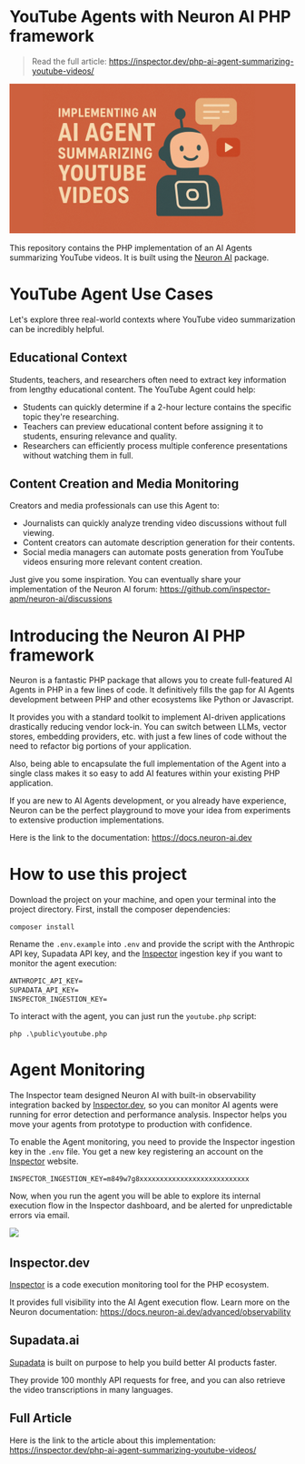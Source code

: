 # YouTube Agents with Neuron AI PHP framework

> Read the full article: https://inspector.dev/php-ai-agent-summarizing-youtube-videos/

![](youtube-php-ai-agent.png)

This repository contains the PHP implementation of an AI Agents summarizing YouTube videos.
It is built using the [Neuron AI](https://github.com/inspector-apm/neuron-ai) package.

# YouTube Agent Use Cases
Let's explore three real-world contexts where YouTube video summarization can be incredibly helpful.

## Educational Context
Students, teachers, and researchers often need to extract key information from lengthy educational content. The YouTube Agent could help:

- Students can quickly determine if a 2-hour lecture contains the specific topic they're researching.
- Teachers can preview educational content before assigning it to students, ensuring relevance and quality.
- Researchers can efficiently process multiple conference presentations without watching them in full.

## Content Creation and Media Monitoring
Creators and media professionals can use this Agent to:

- Journalists can quickly analyze trending video discussions without full viewing.
- Content creators can automate description generation for their contents.
- Social media managers can automate posts generation from YouTube videos ensuring more relevant content creation.

Just give you some inspiration. You can eventually share your implementation of the Neuron AI forum: 
https://github.com/inspector-apm/neuron-ai/discussions

# Introducing the Neuron AI PHP framework
Neuron is a fantastic PHP package that allows you to create full-featured AI Agents in PHP in a few lines of code. 
It definitively fills the gap for AI Agents development between PHP and other ecosystems like Python or Javascript.

It provides you with a standard toolkit to implement AI-driven applications drastically reducing vendor lock-in. 
You can switch between LLMs, vector stores, embedding providers, etc. with just a few lines of code without the 
need to refactor big portions of your application.

Also, being able to encapsulate the full implementation of the Agent into a single class makes it so easy 
to add AI features within your existing PHP application.

If you are new to AI Agents development, or you already have experience, Neuron can be the perfect playground 
to move your idea from experiments to extensive production implementations.

Here is the link to the documentation: https://docs.neuron-ai.dev

# How to use this project

Download the project on your machine, and open your terminal into the project directory.
First, install the composer dependencies:

```
composer install
```

Rename the `.env.example` into `.env` and provide the script with the Anthropic API key, Supadata API key, 
and the [Inspector](https://inspector.dev) ingestion key if you want to monitor the agent execution:

```dotenv
ANTHROPIC_API_KEY=
SUPADATA_API_KEY=
INSPECTOR_INGESTION_KEY=
```

To interact with the agent, you can just run the `youtube.php` script:

```
php .\public\youtube.php
```

# Agent Monitoring
The Inspector team designed Neuron AI with built-in observability integration backed by [Inspector.dev](https://inspector.dev/), 
so you can monitor AI agents were running for error detection and performance analysis. 
Inspector helps you move your agents from prototype to production with confidence.

To enable the Agent monitoring, you need to provide the Inspector ingestion key in the `.env` file. 
You get a new key registering an account on the [Inspector](https://inspector.dev/) website.

```dotenv
INSPECTOR_INGESTION_KEY=m849w7g8xxxxxxxxxxxxxxxxxxxxxxxxxxx
```

Now, when you run the agent you will be able to explore its internal execution flow in the Inspector dashboard, 
and be alerted for unpredictable errors via email.

![](https://inspector.dev/wp-content/uploads/2025/05/neuron-reranker-observability-1536x766.png)

## Inspector.dev
[Inspector](https://supadata.ai) is a code execution monitoring tool for the PHP ecosystem.

It provides full visibility into the AI Agent execution flow. Learn more on the Neuron documentation:
https://docs.neuron-ai.dev/advanced/observability

## Supadata.ai
[Supadata](https://supadata.ai) is built on purpose to help you build better AI products faster.

They provide 100 monthly API requests for free, and you can also retrieve the video transcriptions in many languages.

## Full Article
Here is the link to the article about this implementation: https://inspector.dev/php-ai-agent-summarizing-youtube-videos/